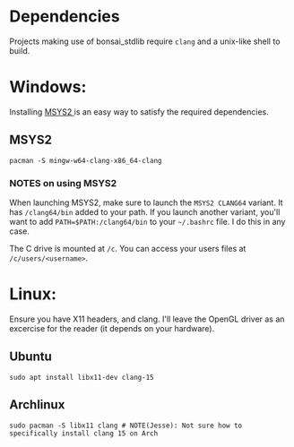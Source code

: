 

# Dependencies

Projects making use of bonsai_stdlib require `clang` and a unix-like shell to build.

# Windows:
Installing [MSYS2 ](https://www.msys2.org/) is an easy way to satisfy the required dependencies.

## MSYS2

`pacman -S mingw-w64-clang-x86_64-clang`

### NOTES on using MSYS2

When launching MSYS2, make sure to launch the `MSYS2 CLANG64` variant.  It has
`/clang64/bin` added to your path.  If you launch another variant, you'll want
to add `PATH=$PATH:/clang64/bin` to your `~/.bashrc` file.  I do this in any case.

The C drive is mounted at `/c`.  You can access your users files at `/c/users/<username>`.




# Linux:
Ensure you have X11 headers, and clang.  I'll leave the OpenGL driver as an excercise for the reader (it depends on your hardware).

## Ubuntu
`sudo apt install libx11-dev clang-15`

## Archlinux
`sudo pacman -S libx11 clang # NOTE(Jesse): Not sure how to specifically install clang 15 on Arch`

